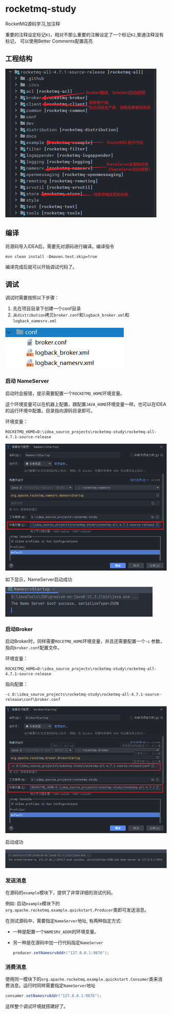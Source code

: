 # rocketmq-study
RocketMQ源码学习,加注释

重要的注释设定标记`K1`，相对不那么重要的注解设定了一个标记`K2`,普通注释没有标记， 
可以使用Better Comments配置高亮



## 工程结构

![image-20220411153739954](img/image-20220411153739954.png)



## 编译

将源码导入IDEA后，需要先对源码进行编译。编译指令 

```shell
mvn clean install -Dmaven.test.skip=true
```

编译完成后就可以开始调试代码了。



## 调试

调试时需要按照以下步骤：

1. 先在项目目录下创建一个conf目录
2. 从`distribution`拷贝`broker.conf`和`logback_broker.xml`和`logback_namesrv.xml`

![image-20220411154312698](img/image-20220411154312698.png)



### 启动 NameServer

启动时会报错，提示需要配置一个`ROCKETMQ_HOME`环境变量。

这个环境变量可以在机器上配置，跟配置`JAVA_HOME`环境变量一样。也可以在IDEA的运行环境中配置。目录指向源码目录即可。



环境变量：

```properties
ROCKETMQ_HOME=D:\idea_source_projects\rocketmq-study\rocketmq-all-4.7.1-source-release
```

![image-20220411155018854](img/image-20220411155018854.png)



如下显示，NameServer启动成功

![image-20220411155122838](img/image-20220411155122838.png)



### 启动Broker

启动Broker时，同样需要`ROCETMQ_HOME`环境变量，并且还需要配置一个`-c` 参数，指向`broker.conf`配置文件。



环境变量：

```properties
ROCKETMQ_HOME=D:\idea_source_projects\rocketmq-study\rocketmq-all-4.7.1-source-release
```



指向配置：

```properties
-c D:\idea_source_projects\rocketmq-study\rocketmq-all-4.7.1-source-release\conf\broker.conf
```





![image-20220411160111732](img/image-20220411160111732.png)



启动成功

![image-20220411160341466](img/image-20220411160341466.png)



### 发送消息



在源码的`example`模块下，提供了非常详细的测试代码。

例如: 启动`example`模块下的`org.apache.rocketmq.example.quickstart.Producer`类即可发送消息。



在测试源码中，需要指定`NameServer`地址, 有两种指定方式:

- 一种是配置一个`NAMESRV_ADDR`的环境变量。

- 另一种是在源码中加一行代码指定`NameServer`

  ```java
  producer.setNamesrvAddr("127.0.0.1:9876");
  ```

  

### 消费消息

使用同一模块下的`org.apache.rocketmq.example.quickstart.Consumer`类来消费消息。运行时同样需要指定`NameServer`地址



```java
consumer.setNamesrvAddr("127.0.0.1:9876");
```



这样整个调试环境就搭建好了。
